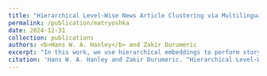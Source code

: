 ```yaml
---
title: "Hierarchical Level-Wise News Article Clustering via Multilingual Matryoshka Embeddings"
permalink: /publication/matryoshka
date: 2024-12-31
collection: publications
authors: <b>Hans W. A. Hanley</b> and Zakir Durumeric
excerpt: "In this work, we use hierarchical embeddings to perform story, topic, and theme analysis and detection."
citation: 'Hans W. A. Hanley and Zakir Durumeric. "Hierarchical Level-Wise News Article Clustering via Multilingual Matryoshka Embeddings."'
---
```


